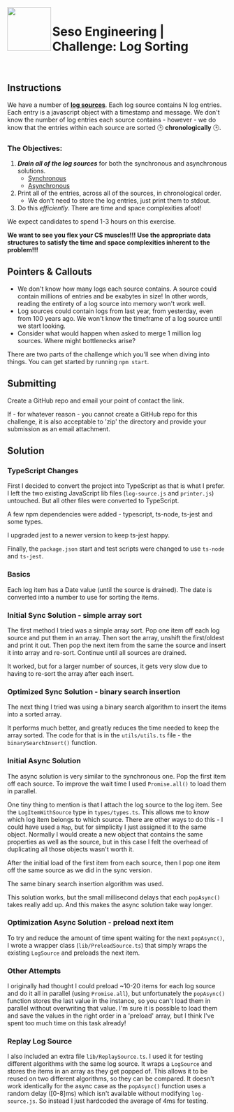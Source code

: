 <img align="left" width="100px" height="100px" src="/assets/seso-eng-logo.png">

# Seso Engineering | Challenge: Log Sorting

<br>

## Instructions

We have a number of [**log sources**](https://github.com/sesolabor/coding-challenge/blob/master/lib/log-source.js). Each log source contains N log entries. Each entry is a javascript object with a timestamp and message. We don't know the number of log entries each source contains - however - we do know that the entries within each source are sorted 🕒 **chronologically** 🕒.

### The Objectives:

1. **_Drain all of the log sources_** for both the synchronous and asynchronous solutions.
   - [Synchronous](https://github.com/sesolabor/coding-challenge/blob/31313e303c53cebb96fa02f3aab473dd011e1d16/lib/log-source.js#L37)
   - [Asynchronous](https://github.com/sesolabor/coding-challenge/blob/31313e303c53cebb96fa02f3aab473dd011e1d16/lib/log-source.js#L45)
1. Print all of the entries, across all of the sources, in chronological order.
   - We don't need to store the log entries, just print them to stdout.
1. Do this _efficiently_. There are time and space complexities afoot!

We expect candidates to spend 1-3 hours on this exercise.

**We want to see you flex your CS muscles!!! Use the appropriate data structures to satisfy the time and space complexities inherent to the problem!!!**

## Pointers & Callouts

- We don't know how many logs each source contains. A source could contain millions of entries and be exabytes in size! In other words, reading the entirety of a log source into memory won't work well.
- Log sources could contain logs from last year, from yesterday, even from 100 years ago. We won't know the timeframe of a log source until we start looking.
- Consider what would happen when asked to merge 1 million log sources. Where might bottlenecks arise?

There are two parts of the challenge which you'll see when diving into things. You can get started by running `npm start`.

## Submitting

Create a GitHub repo and email your point of contact the link.

If - for whatever reason - you cannot create a GitHub repo for this challenge, it is also acceptable to 'zip' the directory and provide your submission as an email attachment.

## Solution

### TypeScript Changes

First I decided to convert the project into TypeScript as that is what I prefer.
I left the two existing JavaScript lib files (`log-source.js` and `printer.js`) untouched.
But all other files were converted to TypeScript.

A few npm dependencies were added - typescript, ts-node, ts-jest and some types.

I upgraded jest to a newer version to keep ts-jest happy.

Finally, the `package.json` start and test scripts were changed to use `ts-node` and `ts-jest`.

### Basics

Each log item has a Date value (until the source is drained).
The date is converted into a number to use for sorting the items.

### Initial Sync Solution - simple array sort

The first method I tried was a simple array sort.
Pop one item off each log source and put them in an array.
Then sort the array, unshift the first/oldest and print it out.
Then pop the next item from the same the source and insert it into array and re-sort.
Continue until all sources are drained.

It worked, but for a larger number of sources, it gets very slow due to having to 
re-sort the array after each insert.

### Optimized Sync Solution - binary search insertion

The next thing I tried was using a binary search algorithm to insert the items
into a sorted array.

It performs much better, and greatly reduces the time needed to keep the array sorted.
The code for that is in the `utils/utils.ts` file - the `binarySearchInsert()` function.

### Initial Async Solution

The async solution is very similar to the synchronous one.
Pop the first item off each source. To improve the wait time I used
`Promise.all()` to load them in parallel. 

One tiny thing to mention is that I attach the log source to the log item.
See the `LogItemWithSource` type in `types/types.ts`.
This allows me to know which log item belongs to which source.
There are other ways to do this - I could have used a `Map`, but for simplicity
I just assigned it to the same object. Normally I would create a new object that
contains the same properties as well as the source, but in this case I felt the
overhead of duplicating all those objects wasn't worth it. 

After the initial load of the first item from each source, then I pop 
one item off the same source as we did in the sync version.

The same binary search insertion algorithm was used.

This solution works, but the small millisecond delays that each `popAsync()` takes
really add up. And this makes the async solution take way longer.

### Optimization Async Solution - preload next item

To try and reduce the amount of time spent waiting for the next `popAsync()`,
I wrote a wrapper class (`lib/PreloadSource.ts`) that simply wraps the existing
`LogSource` and preloads the next item.

### Other Attempts

I originally had thought I could preload ~10-20 items for each log source and do it
all in parallel (using `Promise.all`), but unfortunately the `popAsync()` function
stores the last value in the instance, so you can't load them in parallel without
overwriting that value. I'm sure it is possible to load them and save 
the values in the right order in a 'preload' array, but I think I've spent too much
time on this task already!

### Replay Log Source

I also included an extra file `lib/ReplaySource.ts`.
I used it for testing different algorithms with the same log source.
It wraps a `LogSource` and stores the items in an array as they get popped of.
This allows it to be reused on two different algorithms, so they can be compared.
It doesn't work identically for the async case as the `popAsync()` function uses
a random delay ([0-8]ms) which isn't available without modifying `log-source.js`.
So instead I just hardcoded the average of 4ms for testing.